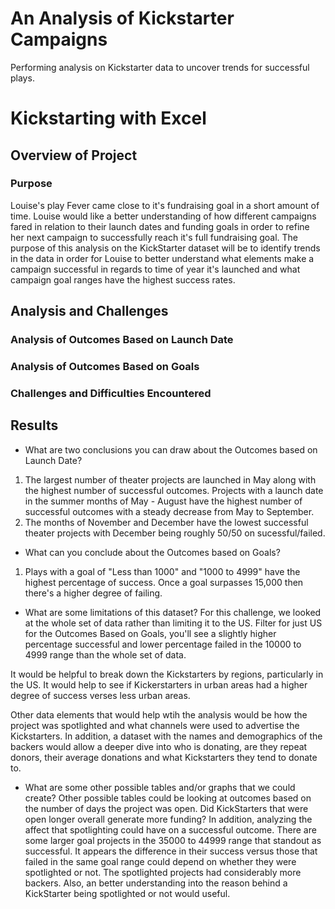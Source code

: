 # An Analysis of Kickstarter Campaigns
Performing analysis on Kickstarter data to uncover trends for successful plays.
# Kickstarting with Excel

## Overview of Project

### Purpose 
Louise's play Fever came close to it's fundraising goal in a short amount of time. Louise would like a better understanding of how different campaigns fared in relation to their launch dates and funding goals in order to refine her next campaign to successfully reach it's full fundraising goal. The purpose of this analysis on the KickStarter dataset will be to identify trends in the data in order for Louise to better understand what elements make a campaign successful in regards to time of year it's launched and what campaign goal ranges have the highest success rates.

## Analysis and Challenges 

### Analysis of Outcomes Based on Launch Date 

### Analysis of Outcomes Based on Goals 

### Challenges and Difficulties Encountered 

## Results

- What are two conclusions you can draw about the Outcomes based on Launch Date?
1. The largest number of theater projects are launched in May along with the highest number of successful outcomes. Projects with a launch date in the summer months of May - August have the highest number of successful outcomes with a steady decrease from May to September. 
2. The months of November and December have the lowest successful theater projects with December being roughly 50/50 on sucessful/failed.

- What can you conclude about the Outcomes based on Goals?
1. Plays with a goal of "Less than 1000" and "1000 to 4999" have the highest percentage of success. Once a goal surpasses 15,000 then there's a higher degree of failing. 

- What are some limitations of this dataset?
For this challenge, we looked at the whole set of data rather than limiting it to the US. Filter for just US for the Outcomes Based on Goals, you'll see a slightly higher percentage successful and lower percentage failed in the 10000 to 4999 range than the whole set of data. 

It would be helpful to break down the Kickstarters by regions, particularly in the US. It would help to see if Kickerstarters in urban areas had a higher degree of success verses less urban areas.  

Other data elements that would help wtih the analysis would be how the project was spotlighted and what channels were used to advertise the Kickstarters. In addition, a dataset with the names and demographics of the backers would allow a deeper dive into who is donating, are they repeat donors, their average donations and what Kickstarters they tend to donate to. 

- What are some other possible tables and/or graphs that we could create?
Other possible tables could be looking at outcomes based on the number of days the project was open. Did KickStarters that were open longer overall generate more funding? In addition, analyzing the affect that spotlighting could have on a successful outcome. There are some larger goal projects in the 35000 to 44999 range that standout as successful. It appears the difference in their success versus those that failed in the same goal range could depend on whether they were spotlighted or not. The spotlighted projects had considerably more backers. Also, an better understanding into the reason behind a KickStarter being spotlighted or not would useful. 
